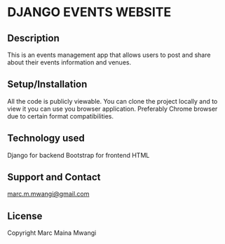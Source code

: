 # DJANGO EVENTS WEBSITE
## Description
This is an events management app that allows users to post and share about their events information and venues.

## Setup/Installation
All the code is publicly viewable. You can clone the project locally and to view it you can use you browser application. Preferably Chrome browser due to certain format compatibilities.

## Technology used
Django for backend 
Bootstrap for frontend
HTML

## Support and Contact
marc.m.mwangi@gmail.com

## License
Copyright Marc Maina Mwangi






